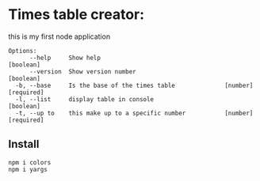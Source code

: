 # Times table creator:

this is my first node application

```
Options:
      --help     Show help                                             [boolean]
      --version  Show version number                                   [boolean]
  -b, --base     Is the base of the times table              [number] [required]
  -l, --list     display table in console                              [boolean]
  -t, --up to    this make up to a specific number           [number] [required]
```

## Install
```
npm i colors
npm i yargs
```